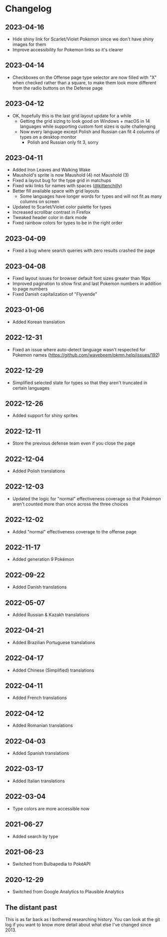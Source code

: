 # Changelog

## 2023-04-16

- Hide shiny link for Scarlet/Violet Pokemon since we don't have shiny images for them
- Improve accessibility for Pokemon links so it's clearer

## 2023-04-14

- Checkboxes on the Offense page type selector are now filled with "X" when
  checked rather than a square, to make them look more different from the radio
  buttons on the Defense page

## 2023-04-12

- OK, hopefully this is the last grid layout update for a while
  - Getting the grid sizing to look good on Windows + macOS in 14 languages
    while supporting custom font sizes is quite challenging
  - Now every language except Polish and Russian can fit 4 columns of types on a
    desktop monitor
    - Polish and Russian only fit 3, sorry

## 2023-04-11

- Added Iron Leaves and Walking Wake
- Maushold's sprite is now Maushold (4) not Maushold (3)
- Fixed a layout bug for the type grid in matchups
- Fixed wiki links for names with spaces ([@kittenchilly](https://github.com/kittenchilly))
- Better fill available space with grid layouts
  - Some languages have longer words for types and will not fit as many columns
    on screen
- Updated to Scarlet/Violet color palette for types
- Increased scrollbar contrast in Firefox
- Tweaked header color in dark mode
- Fixed rainbow colors for types to be in the right order

## 2023-04-09

- Fixed a bug where search queries with zero results crashed the page

## 2023-04-08

- Fixed layout issues for browser default font sizes greater than 16px
- Improved pagination to show first and last Pokemon numbers in addition to page numbers
- Fixed Danish capitalization of "Flyvende"

## 2023-01-06

- Added Korean translation

## 2022-12-31

- Fixed an issue where auto-detect language wasn't respected for Pokemon names (https://github.com/wavebeem/pkmn.help/issues/192)

## 2022-12-29

- Simplified selected state for types so that they aren't truncated in certain
  languages

## 2022-12-26

- Added support for shiny sprites

## 2022-12-11

- Store the previous defense team even if you close the page

## 2022-12-04

- Added Polish translations

## 2022-12-03

- Updated the logic for "normal" effectiveness coverage so that Pokémon aren't counted more than once across the three choices

## 2022-12-02

- Added "normal" effectiveness coverage to the offense page

## 2022-11-17

- Added generation 9 Pokémon

## 2022-09-22

- Added Danish translations

## 2022-05-07

- Added Russian & Kazakh translations

## 2022-04-21

- Added Brazilian Portuguese translations

## 2022-04-17

- Added Chinese (Simplified) translations

## 2022-04-11

- Added French translations

## 2022-04-12

- Added Romanian translations

## 2022-04-03

- Added Spanish translations

## 2022-03-17

- Added Italian translations

## 2022-03-04

- Type colors are more accessible now

## 2021-06-27

- Added search by type

## 2021-06-23

- Switched from Bulbapedia to PokéAPI

## 2020-12-29

- Switched from Google Analytics to Plausible Analytics

## The distant past

This is as far back as I bothered researching history. You can look at the git log if you want to know more detail about what else I've changed since 2013.

